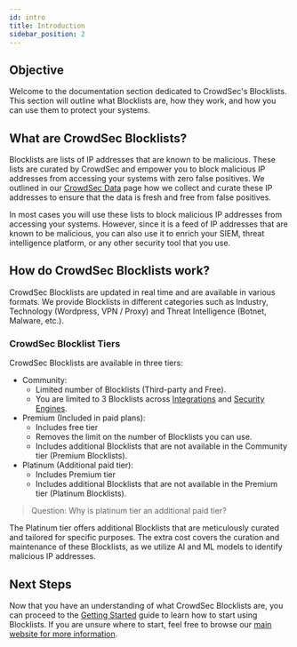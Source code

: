 ```yaml
---
id: intro
title: Introduction
sidebar_position: 2
---
```


## Objective

Welcome to the documentation section dedicated to CrowdSec's Blocklists. This section will outline what Blocklists are, how they work, and how you can use them to protect your systems.

## What are CrowdSec Blocklists?

Blocklists are lists of IP addresses that are known to be malicious. These lists are curated by CrowdSec and empower you to block malicious IP addresses from accessing your systems with zero false positives. We outlined in our [CrowdSec Data](https://www.crowdsec.net/our-data) page how we collect and curate these IP addresses to ensure that the data is fresh and free from false positives.

In most cases you will use these lists to block malicious IP addresses from accessing your systems. However, since it is a feed of IP addresses that are known to be malicious, you can also use it to enrich your SIEM, threat intelligence platform, or any other security tool that you use.

## How do CrowdSec Blocklists work?

CrowdSec Blocklists are updated in real time and are available in various formats. We provide Blocklists in different categories such as Industry, Technology (Wordpress, VPN / Proxy) and Threat Intelligence (Botnet, Malware, etc.).

### CrowdSec Blocklist Tiers

CrowdSec Blocklists are available in three tiers:

- Community:
    - Limited number of Blocklists (Third-party and Free).
    - You are limited to 3 Blocklists across [Integrations](integrations/intro.mdx) and [Security Engines](getting_started/introduction.md).
- Premium (Included in paid plans):
    - Includes free tier
    - Removes the limit on the number of Blocklists you can use.
    - Includes additional Blocklists that are not available in the Community tier (Premium Blocklists).
- Platinum (Additional paid tier):
    - Includes Premium tier
    - Includes additional Blocklists that are not available in the Premium tier (Platinum Blocklists).

> Question: Why is platinum tier an additional paid tier?

The Platinum tier offers additional Blocklists that are meticulously curated and tailored for specific purposes. The extra cost covers the curation and maintenance of these Blocklists, as we utilize AI and ML models to identify malicious IP addresses.

## Next Steps

Now that you have an understanding of what CrowdSec Blocklists are, you can proceed to the [Getting Started](getting_started.mdx) guide to learn how to start using Blocklists. If you are unsure where to start, feel free to browse our [main website for more information](https://www.crowdsec.net/).
